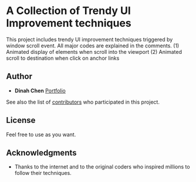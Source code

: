 # A Collection of Trendy UI Improvement techniques

This project includes trendy UI improvement techniques triggered by window scroll event. All major codes are explained in the comments.
(1) Animated display of elements when scroll into the viewport
(2) Animated scroll to destination when click on anchor links

## Author

* **Dinah Chen**  [Portfolio](http://dinahchen.rocks)

See also the list of [contributors](https://github.com/your/project/contributors) who participated in this project.

## License

Feel free to use as you want.

## Acknowledgments

* Thanks to the internet and to the original coders who inspired millions to follow their techniques.
